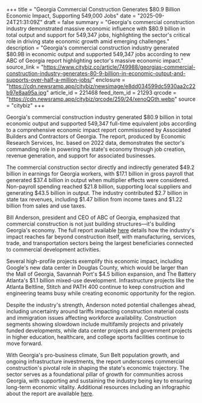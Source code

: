 +++
title = "Georgia Commercial Construction Generates $80.9 Billion Economic Impact, Supporting 549,000 Jobs"
date = "2025-09-24T21:31:09Z"
draft = false
summary = "Georgia's commercial construction industry demonstrated massive economic influence with $80.9 billion in total output and support for 549,347 jobs, highlighting the sector's critical role in driving state economic growth amid emerging challenges."
description = "Georgia's commercial construction industry generated $80.9B in economic output and supported 549,347 jobs according to new ABC of Georgia report highlighting sector's massive economic impact."
source_link = "https://www.citybiz.co/article/749988/georgias-commercial-construction-industry-generates-80-9-billion-in-economic-output-and-supports-over-half-a-million-jobs/"
enclosure = "https://cdn.newsramp.app/citybiz/newsimage/e8dd034599dc5930aa2c22b97e8aa95a.jpg"
article_id = 221468
feed_item_id = 21293
qrcode = "https://cdn.newsramp.app/citybiz/qrcode/259/24/xenoQGth.webp"
source = "citybiz"
+++

<p>Georgia's commercial construction industry generated $80.9 billion in total economic output and supported 549,347 full-time equivalent jobs according to a comprehensive economic impact report commissioned by Associated Builders and Contractors of Georgia. The report, produced by Economic Research Services, Inc. based on 2022 data, demonstrates the sector's commanding role in powering the state's economy through job creation, revenue generation, and support for associated businesses.</p><p>The commercial construction sector directly and indirectly generated $49.2 billion in earnings for Georgia workers, with $17.1 billion in gross payroll that generated $37.4 billion in output when multiplier effects were considered. Non-payroll spending reached $21.8 billion, supporting local suppliers and generating $43.5 billion in output. The industry contributed $2.7 billion in state tax revenues, including $1.47 billion from income taxes and $1.22 billion from sales and use taxes.</p><p>Bill Anderson, president and CEO of ABC of Georgia, emphasized that commercial construction is not just building structures—it's building Georgia's economy. The full report available <a href="https://www.abcofgeorgia.org/economic-impact" rel="nofollow" target="_blank">here</a> details how the industry's impact reaches far beyond construction itself, with manufacturing, services, trade, and transportation sectors being the largest beneficiaries connected to commercial development activities.</p><p>Several high-profile projects exemplify this economic impact, including Google's new data center in Douglas County, which would be larger than the Mall of Georgia, Savannah Port's $4.5 billion expansion, and The Battery Atlanta's $1.1 billion mixed-use development. Infrastructure projects like the Atlanta Beltline, Stitch and PATH 400 continue to keep construction and engineering teams busy while creating economic opportunity for the region.</p><p>Despite the industry's strength, Anderson noted potential challenges ahead, including uncertainty around tariffs impacting construction material costs and immigration issues affecting workforce availability. Construction segments showing slowdown include multifamily projects and privately funded developments, while data center projects and government projects in higher education, healthcare, and college sports facilities continue to move forward.</p><p>With Georgia's pro-business climate, Sun Belt population growth, and ongoing infrastructure investments, the report underscores commercial construction's pivotal role in shaping the state's economic trajectory. The sector serves as a foundational pillar of growth for communities across Georgia, with supporting and sustaining the industry being key to ensuring long-term economic vitality. Additional resources including an infographic about the report are available <a href="https://www.abcofgeorgia.org/resources" rel="nofollow" target="_blank">here</a>.</p>